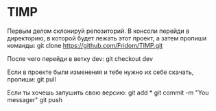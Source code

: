 # TIMP
Первым делом склонируй репозиторий. В консоли перейди в директорию, в которой будет лежать этот проект, а затем пропиши команды:
  git clone https://github.com/Fridom/TIMP.git

После чего перейди в ветку dev:
  git checkout dev

Если в проекте были изменения и тебе нужно их себе скачать, пропиши:
  git pull
  
Если ты хочешь запушить свою версию:
  git add *
  git commit -m "You messager"
  git push
  
